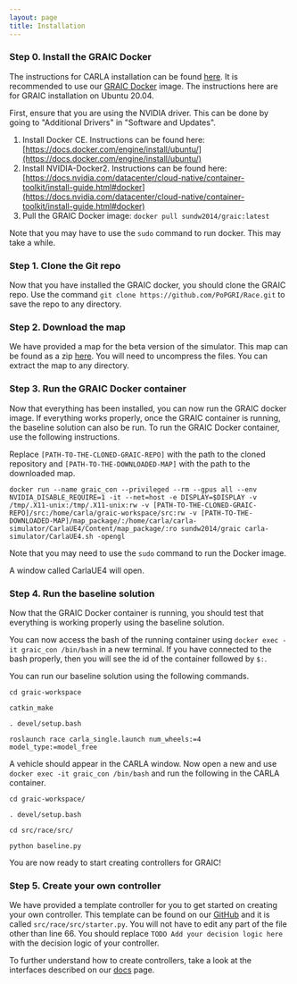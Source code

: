 ```yaml
---
layout: page
title: Installation
---
```


### Step 0. Install the GRAIC Docker

The instructions for CARLA installation can be found [here](https://carla.readthedocs.io/en/latest/build_linux/). It is recommended to use our [GRAIC Docker](https://hub.docker.com/r/sundw2014/graic) image. The instructions here are for GRAIC installation on Ubuntu 20.04.

First, ensure that you are using the NVIDIA driver. This can be done by going to "Additional Drivers" in "Software and Updates".

1. Install Docker CE. Instructions can be found here: [https://docs.docker.com/engine/install/ubuntu/](https://docs.docker.com/engine/install/ubuntu/)
2. Install NVIDIA-Docker2. Instructions can be found here:[https://docs.nvidia.com/datacenter/cloud-native/container-toolkit/install-guide.html#docker](https://docs.nvidia.com/datacenter/cloud-native/container-toolkit/install-guide.html#docker)
3. Pull the GRAIC Docker image: `docker pull sundw2014/graic:latest`

Note that you may have to use the `sudo` command to run docker.
This may take a while.


### Step 1. Clone the Git repo

Now that you have installed the GRAIC docker, you should clone the GRAIC repo.
Use the command `git clone https://github.com/PoPGRI/Race.git` to save the repo to any directory.

### Step 2. Download the map

We have provided a map for the beta version of the simulator. This map can be found as a zip [here](https://drive.google.com/file/d/1Rg4ho7WpzxGFHNleV5wYa6q4hNt6qOOP/view).
You will need to uncompress the files. You can extract the map to any directory.

### Step 3. Run the GRAIC Docker container

Now that everything has been installed, you can now run the GRAIC docker image.
If everything works properly, once the GRAIC container is running, the baseline solution can also be run.
To run the GRAIC Docker container, use the following instructions.

Replace `[PATH-TO-THE-CLONED-GRAIC-REPO]` with the path to the cloned repository and `[PATH-TO-THE-DOWNLOADED-MAP]` with the path to the downloaded map.
```
docker run --name graic_con --privileged --rm --gpus all --env NVIDIA_DISABLE_REQUIRE=1 -it --net=host -e DISPLAY=$DISPLAY -v /tmp/.X11-unix:/tmp/.X11-unix:rw -v [PATH-TO-THE-CLONED-GRAIC-REPO]/src:/home/carla/graic-workspace/src:rw -v [PATH-TO-THE-DOWNLOADED-MAP]/map_package/:/home/carla/carla-simulator/CarlaUE4/Content/map_package/:ro sundw2014/graic carla-simulator/CarlaUE4.sh -opengl
```
Note that you may need to use the `sudo` command to run the Docker image.

A window called CarlaUE4 will open.

### Step 4. Run the baseline solution

Now that the GRAIC Docker container is running, you should test that everything is working properly using the baseline solution.

You can now access the bash of the running container using `docker exec -it graic_con /bin/bash` in a new terminal.
If you have connected to the bash properly, then you will see the id of the container followed by `$:`.

You can run our baseline solution using the following commands.
```
cd graic-workspace
```
```
catkin_make
```
```
. devel/setup.bash
```
```
roslaunch race carla_single.launch num_wheels:=4 model_type:=model_free
```

A vehicle should appear in the CARLA window.
Now open a new and use `docker exec -it graic_con /bin/bash` and run the following in the CARLA container.
```
cd graic-workspace/
```
```
. devel/setup.bash
```
```
cd src/race/src/
```
```
python baseline.py
```

You are now ready to start creating controllers for GRAIC!

### Step 5. Create your own controller

We have provided a template controller for you to get started on creating your own controller.
This template can be found on our [GitHub](https://github.com/PoPGRI/Race) and it is called `src/race/src/starter.py`.
You will not have to edit any part of the file other than line 66. You should replace `TODO Add your decision logic here` with the decision logic of your controller.

To further understand how to create controllers, take a look at the interfaces described on our [docs](https://popgri.github.io/Race/docs/) page.

